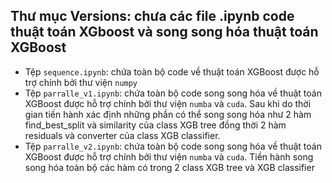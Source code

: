 ## Thư mục Versions: chưa các file .ipynb code thuật toán XGboost và song song hóa thuật toán XGBoost
- Tệp `sequence.ipynb`: chứa toàn bộ code về thuật toán XGBoost được hỗ trợ chính bởi thư viện `numpy`
- Tệp `parralle_v1.ipynb`: chứa toàn bộ code song song hóa về thuật toán XGBoost được hỗ trợ chính bởi thư viện `numba` và `cuda`. Sau khi do thời gian tiến hành xác định những phần có thể song song hóa như 2 hàm find_best_split và similarity của class XGB tree đồng thời 2 hàm residuals và converter của class XGB classifier.
- Tệp `parralle_v2.ipynb`: chứa toàn bộ code song song hóa về thuật toán XGBoost được hỗ trợ chính bởi thư viện `numba` và `cuda`. Tiền hành song song hóa toàn bộ các hàm có trong 2 class XGB tree và XGB classifier
